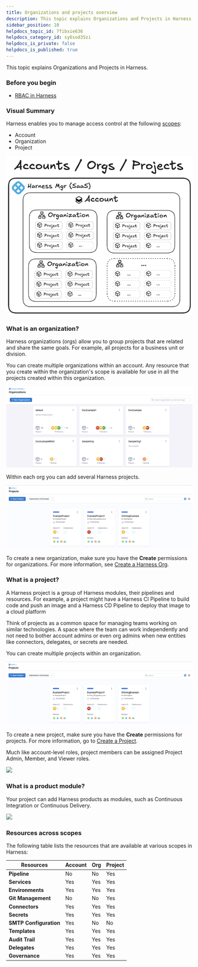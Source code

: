 ```yaml
---
title: Organizations and projects overview
description: This topic explains Organizations and Projects in Harness. In this topic --  Before you begin. Visual Summary. What is an Organization?. What is a Project?. What is a Product Module?. Resources Across S…
sidebar_position: 10
helpdocs_topic_id: 7fibxie636
helpdocs_category_id: sy6sod35zi
helpdocs_is_private: false
helpdocs_is_published: true
---
```


This topic explains Organizations and Projects in Harness.

### Before you begin

* [RBAC in Harness](/docs/platform/role-based-access-control/rbac-in-harness)

### Visual Summary

Harness enables you to manage access control at the following [scopes](/docs/platform/role-based-access-control/rbac-in-harness#overview-of-the-hierarchical-setup-in-harness):

* Account
* Organization
* Project

![](static/projects-and-organizations-04.png)

### What is an organization?

Harness organizations (orgs) allow you to group projects that are related and share the same goals. For example, all projects for a business unit or division.

You can create multiple organizations within an account. Any resource that you create within the organization's scope is available for use in all the projects created within this organization.

![](static/projects-and-organizations-05.png)

Within each org you can add several Harness projects.

![](static/projects-and-organizations-06.png)

To create a new organization, make sure you have the **Create** permissions for organizations. For more information, see [Create a Harness Org](create-an-organization.md#create-a-harness-org).

### What is a project?

A Harness project is a group of Harness modules, their pipelines and resources. For example, a project might have a Harness CI Pipeline to build code and push an image and a Harness CD Pipeline to deploy that image to a cloud platform

Think of projects as a common space for managing teams working on similar technologies. A space where the team can work independently and not need to bother account admins or even org admins when new entities like connectors, delegates, or secrets are needed.

You can create multiple projects within an organization.

![](static/projects-and-organizations-07.png)

To create a new project, make sure you have the **Create** permissions for projects. For more information, go to [Create a Project](create-an-organization.md#create-a-project).

Much like account-level roles, project members can be assigned Project Admin, Member, and Viewer roles.

![](static/projects-and-organizations-08.png)

### What is a product module?

Your project can add Harness products as modules, such as Continuous Integration or Continuous Delivery.

![](static/projects-and-organizations-09.png)

### Resources across scopes

The following table lists the resources that are available at various scopes in Harness:

| **Resources** | **Account** | **Org** | **Project** |
| --- | --- | --- | --- |
| **Pipeline** | No | No | Yes |
| **Services** | Yes | Yes | Yes |
| **Environments** | Yes | Yes | Yes |
| **Git Management** | No | No | Yes |
| **Connectors** | Yes | Yes | Yes |
| **Secrets** | Yes | Yes | Yes |
| **SMTP Configuration** | Yes | No | No |
| **Templates** | Yes | Yes | Yes |
| **Audit Trail** | Yes | Yes | Yes |
| **Delegates** | Yes | Yes | Yes |
| **Governance** | Yes | Yes | Yes |

